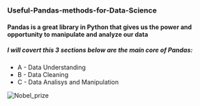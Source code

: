 ### Useful-Pandas-methods-for-Data-Science

#### Pandas is a great library in Python that gives us the power and opportunity to manipulate and analyze our data 
#####  I will covert this 3 sections below are the main core of Pandas:
  - A - Data Understanding
  - B - Data Cleaning
  - C - Data Analisys and Manipulation
  
![Nobel_prize]([https://www.earth.com/news/group-the-giant-panda-is-no-longer-endangered/](https://cdn.filestackcontent.com/GgTFAbNTtiA09pWpwLAz))
